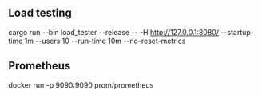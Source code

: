## Load testing

cargo run --bin load_tester --release -- -H http://127.0.0.1:8080/ --startup-time 1m --users 10 --run-time 10m --no-reset-metrics

## Prometheus

docker run -p 9090:9090 prom/prometheus
